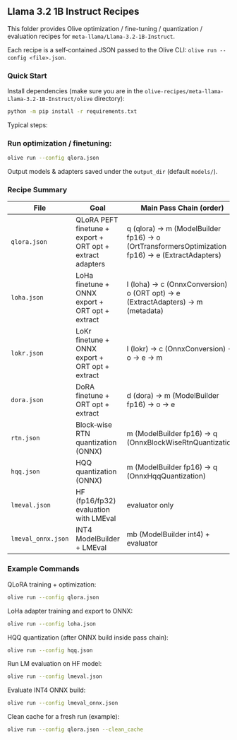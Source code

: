 ## Llama 3.2 1B Instruct Recipes

This folder provides Olive optimization / fine-tuning / quantization / evaluation recipes for `meta-llama/Llama-3.2-1B-Instruct`.

Each recipe is a self‑contained JSON passed to the Olive CLI: `olive run --config <file>.json`.

### Quick Start

Install dependencies (make sure you are in the `olive-recipes/meta-llama-Llama-3.2-1B-Instruct/olive` directory):

```bash
python -m pip install -r requirements.txt
```

Typical steps:

### Run optimization / finetuning:
```bash
olive run --config qlora.json
```

Output models & adapters saved under the `output_dir` (default `models/`).

### Recipe Summary

| File | Goal | Main Pass Chain (order) |
|------|------|-------------------------|
| `qlora.json` | QLoRA PEFT finetune + export + ORT opt + extract adapters | q (qlora) → m (ModelBuilder fp16) → o (OrtTransformersOptimization fp16) → e (ExtractAdapters) |
| `loha.json` | LoHa finetune + ONNX export + ORT opt + extract | l (loha) → c (OnnxConversion) → o (ORT opt) → e (ExtractAdapters) → m (metadata) |
| `lokr.json` | LoKr finetune + ONNX export + ORT opt + extract | l (lokr) → c (OnnxConversion) → o → e → m |
| `dora.json` | DoRA finetune + ORT opt + extract | d (dora) → m (ModelBuilder fp16) → o → e |
| `rtn.json` | Block‑wise RTN quantization (ONNX) | m (ModelBuilder fp16) → q (OnnxBlockWiseRtnQuantization) |
| `hqq.json` | HQQ quantization (ONNX) | m (ModelBuilder fp16) → q (OnnxHqqQuantization) |
| `lmeval.json` | HF (fp16/fp32) evaluation with LMEval | evaluator only |
| `lmeval_onnx.json` | INT4 ModelBuilder + LMEval | mb (ModelBuilder int4) + evaluator |

### Example Commands

QLoRA training + optimization:
```bash
olive run --config qlora.json
```

LoHa adapter training and export to ONNX:
```bash
olive run --config loha.json
```

HQQ quantization (after ONNX build inside pass chain):
```bash
olive run --config hqq.json
```

Run LM evaluation on HF model:
```bash
olive run --config lmeval.json
```

Evaluate INT4 ONNX build:
```bash
olive run --config lmeval_onnx.json
```

Clean cache for a fresh run (example):
```bash
olive run --config qlora.json --clean_cache
```
